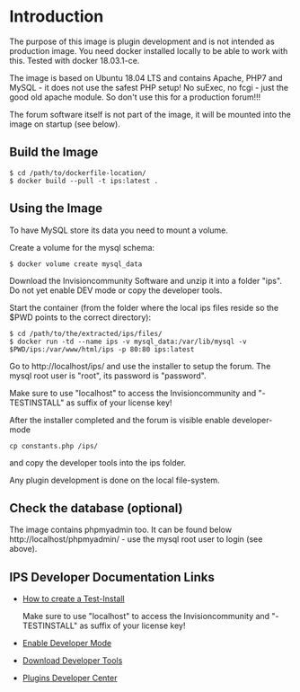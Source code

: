 # Introduction

The purpose of this image is plugin development and is not intended as production image. You need docker installed locally to be able to work with this. Tested with docker 18.03.1-ce.

The image is based on Ubuntu 18.04 LTS and contains Apache, PHP7 and MySQL - it does not use the safest PHP setup! No suExec, no fcgi - just the good old apache module. So don't use this for a production forum!!!

The forum software itself is not part of the image, it will be mounted into the image on startup (see below).


## Build the Image

```
$ cd /path/to/dockerfile-location/
$ docker build --pull -t ips:latest .
```

## Using the Image

To have MySQL store its data you need to mount a volume.

Create a volume for the mysql schema:
```
$ docker volume create mysql_data
````

Download the Invisioncommunity Software and unzip it into a folder "ips". Do not yet enable DEV mode or copy the developer tools.


Start the container (from the folder where the local ips files reside so the $PWD points to the correct directory):
```
$ cd /path/to/the/extracted/ips/files/
$ docker run -td --name ips -v mysql_data:/var/lib/mysql -v $PWD/ips:/var/www/html/ips -p 80:80 ips:latest
```

Go to http://localhost/ips/ and use the installer to setup the forum.
The mysql root user is "root", its password is "password".

Make sure to use "localhost" to access the Invisioncommunity and "-TESTINSTALL" as suffix of your license key!


After the installer completed and the forum is visible enable developer-mode 
```
cp constants.php /ips/
```

and copy the developer tools into the ips folder.

Any plugin development is done on the local file-system.


## Check the database (optional)

The image contains phpmyadmin too. It can be found below http://localhost/phpmyadmin/ - use the mysql root user to login (see above).


## IPS Developer Documentation Links

* [How to create a Test-Install](https://invisioncommunity.com/4guides/welcome/install-and-upgrade-r259/#testinstall)

  Make sure to use "localhost" to access the Invisioncommunity and "-TESTINSTALL" as suffix of your license key!

* [Enable Developer Mode](https://invisioncommunity.com/developers/docs/general/enabling-developer-mode-r23/)
* [Download Developer Tools](https://invisioncommunity.com/files/file/7185-developer-tools/)
* [Plugins Developer Center](https://invisioncommunity.com/developers/docs/development/plugins/overview-of-plugins-in-ips4-r41/)

